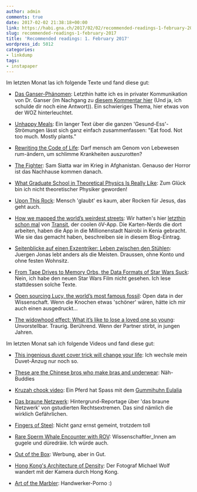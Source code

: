```yaml
---
author: admin
comments: true
date: 2017-02-02 21:38:18+00:00
link: https://habi.gna.ch/2017/02/02/recommended-readings-1-february-2017/
slug: recommended-readings-1-february-2017
title: 'Recommended readings: 1. February 2017'
wordpress_id: 5012
categories:
- linkdump
tags:
- instapaper
---
```


Im letzten Monat las ich folgende Texte und fand diese gut:





  * [Das Ganser-Phänomen](https://www.woz.ch/-768a): Letzthin hatte ich es in privater Kommunikation von Dr. Ganser (im Nachgang zu [diesem Kommentar hier](https://habi.gna.ch/2016/12/02/geld-weitergeben/#comment-22525) (Und ja, ich schulde dir noch eine Antwort)). Ein schwieriges Thema, hier etwas von der WOZ hinterleuchtet.


  * [Unhappy Meals](http://michaelpollan.com/articles-archive/unhappy-meals/): Ein langer Text über die ganzen 'Gesund-Ess'-Strömungen lässt sich ganz einfach zusammenfassen: "Eat food. Not too much. Mostly plants."


  * [Rewriting the Code of Life](http://www.newyorker.com/magazine/2017/01/02/rewriting-the-code-of-life): Darf mensch am Genom von Lebewesen rum-ändern, um schlimme Krankheiten auszurotten?


  * [The Fighter](https://www.nytimes.com/2016/12/28/magazine/afghanistan-soldier-ptsd-the-fighter.html): Sam Siatta war im Krieg in Afghanistan. Genauso der Horror ist das Nachhause kommen danach.


  * [What Graduate School in Theoretical Physics Is Really Like](http://nautil.us/issue/43/heroes/what-does-any-of-this-have-to-do-with-physics): Zum Glück bin ich nicht theoretischer Physiker geworden!


  * [Upon This Rock](http://www.gq.com/story/rock-music-jesus): Mensch 'glaubt' es kaum, aber Rocken für Jesus, das geht auch.


  * [How we mapped the world’s weirdest streets](https://medium.com/transit-app/hello-nairobi-cc27bb5a73b7): Wir hatten's hier [letzthin schon mal](https://habi.gna.ch/2016/11/08/recommended-readings-5-november-2016/) von [Transit](https://transitapp.com), der coolen öV-App. Die Karten-Nerds die dort arbeiten, haben die App in die Millionenstadt Nairobi in Kenia gebracht. Wie sie das gemacht haben, beschreiben sie in diesem Blog-Eintrag.


  * [Seitenblicke auf einen Exzentriker: Leben zwischen den Stühlen](http://www.taz.de/!5143758/): Juergen Jonas lebt anders als die Meisten. Draussen, ohne Konto und ohne festen Wohnsitz.


  * [From Tape Drives to Memory Orbs, the Data Formats of Star Wars Suck](http://motherboard.vice.com/read/the-disk-formats-of-star-wars-rogue-one-spoilers/): Nein, ich habe den neuen Star Wars Film nicht gesehen. Ich lese stattdessen solche Texte.


  * [Open sourcing Lucy, the world’s most famous fossil](http://arstechnica.com/science/2017/01/open-sourcing-lucy-the-worlds-most-famous-fossil/): Open data in der Wissenschaft. Wenn die Knochen etwas 'schöner' wären, hätte ich mir auch einen ausgedruckt...


  * [The widowhood effect: What it’s like to lose a loved one so young](http://www.theglobeandmail.com/life/relationships/the-widowhood-effect/article33344335/): Unvorstellbar. Traurig. Berührend. Wenn der Partner stirbt, in jungen Jahren.



Im letzten Monat sah ich folgende Videos und fand diese gut:



  * [This ingenious duvet cover trick will change your life](https://www.youtube.com/watch?v=DRPfudNNd8Y): Ich wechsle mein Duvet-Anzug nur noch so.


  * [These are the Chinese bros who make bras and underwear](http://boingboing.net/2017/01/12/these-are-the-chinese-bros-who.html): Näh-Buddies


  * [Kruzah chook video](https://www.youtube.com/watch?v=F-fluUQApO8): Ein Pferd hat Spass mit dem [Gummihuhn Eulalia](http://fluegzueg.ch/index.php?a=fotoalbum&kat=vor+hundert+Jahren&bildnummer=20)


  * [Das braune Netzwerk](http://www1.wdr.de/mediathek/video/sendungen/die-story/video-das-braune-netzwerk-100.html): Hintergrund-Reportage über 'das braune Netzwerk' von gstudierten Rechtsextremen. Das sind nämlich die wirklich Gefährlichen.


  * [Fingers of Steel](https://vimeo.com/199615452): Nicht ganz ernst gemeint, trotzdem toll


  * [Rare Sperm Whale Encounter with ROV](https://www.youtube.com/watch?v=SkBpummjR5I): Wissenschaftler_Innen am gugele und düredräie. Ich würde auch.


  * [Out of the Box](https://youtu.be/jD8tjhVO1Tc): Werbung, aber in Gut.


  * [Hong Kong's Architecture of Density](https://www.youtube.com/watch?v=odDytLBzTog): Der Fotograf Michael Wolf wandert mit der Kamera durch Hong Kong.


  * [Art of the Marbler](https://www.youtube.com/watch?v=Vyga8VMWXKg): Handwerker-Porno :)


